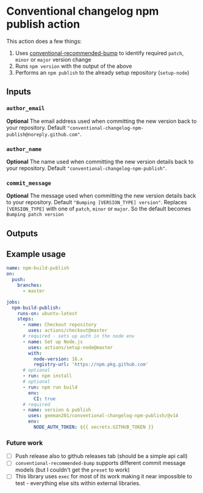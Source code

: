 # Conventional changelog npm publish action
This action does a few things:
1. Uses [conventional-recommended-bump](https://github.com/conventional-changelog/conventional-changelog/tree/master/packages/conventional-recommended-bump) to identify required `patch`, `minor` or `major` version change
2. Runs `npm version` with the output of the above
3. Performs an `npm publish` to the already setup repository (`setup-node`)

## Inputs

### `author_email`
**Optional** The email address used when committing the new version back to your repository. Default `"conventional-changelog-npm-publish@noreply.github.com"`.

### `author_name`
**Optional** The name used when committing the new version details back to your repository. Default `"conventional-changelog-npm-publish"`.

### `commit_message`
**Optional** The message used when committing the new version details back to your repository. Default `"Bumping [VERSION_TYPE] version"`.
Replaces `[VERSION_TYPE]` with one of `patch`, `minor` or `major`. So the default becomes `Bumping patch version`


## Outputs

## Example usage
```yaml
name: npm-build-publish
on:
  push:
    branches:
      - master

jobs:
  npm-build-publish:
    runs-on: ubuntu-latest
    steps:
      - name: Checkout repository
        uses: actions/checkout@master
      # required - sets up auth in the node env
      - name: Set up Node.js
        uses: actions/setup-node@master
        with:
          node-version: 16.x
          registry-url: 'https://npm.pkg.github.com'
      # optional
      - run: npm install
      # optional
      - run: npm run build
        env:
          CI: true
      # required
      - name: version & publish
        uses: geeman201/conventional-changelog-npm-publish/@v14
        env:
          NODE_AUTH_TOKEN: ${{ secrets.GITHUB_TOKEN }}
```

### Future work
* [ ] Push release also to github releases tab (should be a simple api call)
* [ ] `conventional-recommended-bump` supports different commit message models (but I couldn't get the `preset` to work)
* [ ] This library uses `exec` for most of its work making it near impossible to test - everything else sits within external libraries.